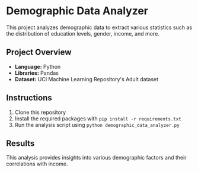 

# Demographic Data Analyzer

This project analyzes demographic data to extract various statistics such as the distribution of education levels, gender, income, and more.

## Project Overview

- **Language:** Python
- **Libraries:** Pandas
- **Dataset:** UCI Machine Learning Repository's Adult dataset

## Instructions

1. Clone this repository
2. Install the required packages with `pip install -r requirements.txt`
3. Run the analysis script using `python demographic_data_analyzer.py`

## Results

This analysis provides insights into various demographic factors and their correlations with income.

